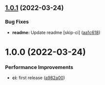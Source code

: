 ## [1.0.1](https://github.com/bydefault-cl/reto-devops/compare/v1.0.0...v1.0.1) (2022-03-24)


### Bug Fixes

* **readme:** Update readme [skip-ci] ([aa1c618](https://github.com/bydefault-cl/reto-devops/commit/aa1c61897113b9445b59c36aa941885ced469ca4))

# 1.0.0 (2022-03-24)


### Performance Improvements

* **ci:** first release ([a982a00](https://github.com/bydefault-cl/reto-devops/commit/a982a008c0ad4dc27b446396f1c5928cd24b5f68))
